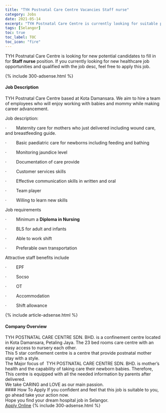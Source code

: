```yaml
---
title: "TYH Postnatal Care Centre Vacancies Staff nurse" 
category: Jobs 
date: 2021-05-14 
excerpt: "TYH Postnatal Care Centre is currently looking for suitable person to fill in the Staff nurse which positioned at Selangor" 
tags: [Selangor] 
toc: true 
toc_label: TOC 
toc_icon: "fire" 
--- 
```


<p>TYH Postnatal Care Centre is looking for new potential candidates to fill in for <b>Staff nurse</b> position. If you currently looking for new healthcare job opportunities and qualified with the job desc, feel free to apply this job.
</p>{% include 300-adsense.html %} 
<div><div><h4>Job Description</h4></div><div><div><span><div><p>TYH Postnatal Care Centre based at Kota Damansara. We aim to hire a team of employees who will enjoy working with babies and mommy while making career advancement.</p><p>Job description:</p><p>&#183;&#160;&#160;&#160;&#160;&#160;&#160;&#160;&#160;Maternity care for mothers who just delivered including wound care, and breastfeeding guide.</p><p>&#183;&#160;&#160;&#160;&#160;&#160;&#160;&#160;&#160;Basic paediatric care for newborns including feeding and bathing</p><p>&#183;&#160;&#160;&#160;&#160;&#160;&#160;&#160;&#160;Monitoring jaundice level</p><p>&#183;&#160;&#160;&#160;&#160;&#160;&#160;&#160;&#160;Documentation of care provide</p><p>&#183;&#160;&#160;&#160;&#160;&#160;&#160;&#160;&#160;Customer services skills</p><p>&#183;&#160;&#160;&#160;&#160;&#160;&#160;&#160;&#160;Effective communication skills in written and oral</p><p>&#183;&#160;&#160;&#160;&#160;&#160;&#160;&#160;&#160;Team player</p><p>&#183;&#160;&#160;&#160;&#160;&#160;&#160;&#160;&#160;Willing to learn new skills&#160;</p><p>Job requirements</p><p>&#183;&#160;&#160;&#160;&#160;&#160;&#160;&#160;&#160;Minimum a <strong>Diploma in Nursing</strong></p><p>&#183;&#160;&#160;&#160;&#160;&#160;&#160;&#160;&#160;BLS for adult and infants</p><p>&#183;&#160;&#160;&#160;&#160;&#160;&#160;&#160;&#160;Able to work shift</p><p>&#183;&#160;&#160;&#160;&#160;&#160;&#160;&#160;&#160;Preferable own transportation</p><p>Attractive staff benefits include&#160;</p><p>&#183;&#160;&#160;&#160;&#160;&#160;&#160;&#160;&#160;EPF</p><p>&#183;&#160;&#160;&#160;&#160;&#160;&#160;&#160;&#160;Socso</p><p>&#183;&#160;&#160;&#160;&#160;&#160;&#160;&#160;&#160;OT</p><p>&#183;&#160;&#160;&#160;&#160;&#160;&#160;&#160;&#160;Accommodation</p><p>&#183;&#160;&#160;&#160;&#160;&#160;&#160;&#160;&#160;Shift allowance&#160;</p></div></span></div></div></div> 
{% include article-adsense.html %} 
<div><div><h4>Company Overview</h4></div><div><div><span><div><div>TYH POSTNATAL CARE CENTRE SDN. BHD. is a confinement centre located in Kota Damansara, Petaling Jaya. The 23 bed rooms care centre with an easy access to nursery each other.</div>
<div>This 5 star confinement centre is a centre that provide postnatal mother stay with a style.</div>
<div>The Major focus of&#160; TYH POSTNATAL CARE CENTRE SDN. BHD. is mother&#8217;s health and the capability of taking care their newborn babies. Therefore, This centre is equipped with all the needed information by parents after delivered.</div>
<div>We take CARING and LOVE as our main passion.</div></div></span></div></div></div> 
#### How To Apply 
If you confident and feel that this job is suitable to you, go ahead take your action now. <br/> 
Hope you find your dream hospital job in Selangor. <br/> 
<a href="https://www.jobstreet.com.my/en/job/staff-nurse-4538329?jobId=jobstreet-my-job-4538329" class="btn btn--warning" target="_blank" rel="nofollow noopenner">Apply Online</a> 
{% include 300-adsense.html %} 